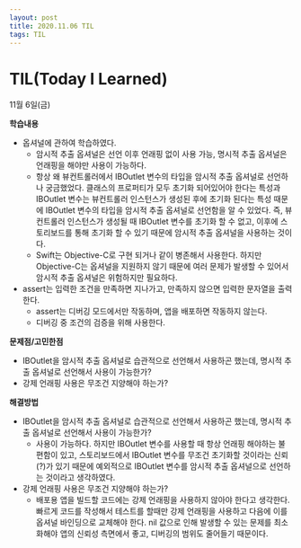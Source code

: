 ```yaml
---
layout: post
title: 2020.11.06 TIL
tags: TIL
---
```

# TIL(Today I Learned)

11월 6일(금)

**학습내용**

- 옵셔널에 관하여 학습하였다.
    - 암시적 추출 옵셔널은 선언 이후 언래핑 없이 사용 가능, 명시적 추출 옵셔널은 언래핑을 해야만 사용이 가능하다.
    - 항상 왜 뷰컨트롤러에서 IBOutlet 변수의 타입을 암시적 추출 옵셔널로 선언하나 궁금했었다. 클래스의 프로퍼티가 모두 초기화 되어있어야 한다는 특성과 IBOutlet 변수는 뷰컨트롤러 인스턴스가 생성된 후에 초기화 된다는 특성 때문에 IBOutlet 변수의 타입을 암시적 추출 옵셔널로 선언함을 알 수 있었다. 즉, 뷰컨트롤러 인스턴스가 생성될 때   IBOutlet 변수를 초기화 할 수 없고, 이후에 스토리보드를 통해 초기화 할 수 있기 때문에 암시적 추출 옵셔널을 사용하는 것이다.
    - Swift는 Objective-C로 구현 되거나 같이 병존해서 사용한다. 하지만 Objective-C는 옵셔널을 지원하지 않기 때문에 여러 문제가 발생할 수 있어서 암시적 추출 옵셔널은  위험하지만 필요하다.
- assert는 입력한 조건을 만족하면 지나가고, 만족하지 않으면 입력한 문자열을 출력한다.
    - assert는 디버깅 모드에서만 작동하며, 앱을 배포하면 작동하지 않는다.
    - 디버깅 중 조건의 검증을 위해 사용한다.

**문제점/고민한점**

- IBOutlet을 암시적 추출 옵셔널로 습관적으로 선언해서 사용하곤 했는데, 명시적 추출 옵셔널로 선언해서 사용이 가능한가?
- 강제 언래핑 사용은 무조건 지양해야 하는가?

**해결방법**

- IBOutlet을 암시적 추출 옵셔널로 습관적으로 선언해서 사용하곤 했는데, 명시적 추출 옵셔널로 선언해서 사용이 가능한가?
    - 사용이 가능하다. 하지만 IBOutlet 변수를 사용할 때 항상 언래핑 해야하는 불편함이 있고, 스토리보드에서 IBOutlet 변수를 무조건 초기화할 것이라는 신뢰(?)가 있기 때문에 예외적으로 IBOutlet 변수를 암시적 추출 옵셔널으로 선언하는 것이라고 생각하였다.
- 강제 언래핑 사용은 무조건 지양해야 하는가?
    - 배포용 앱을 빌드할 코드에는 강제 언래핑을 사용하지 않아야 한다고 생각한다. 빠르게 코드를 작성해서 테스트를 할때만 강제 언래핑을 사용하고 다음에 이를 옵셔널 바인딩으로 교체해야 한다. nil 값으로 인해 발생할 수 있는 문제를 최소화해야 앱의 신뢰성 측면에서 좋고, 디버깅의 범위도 줄어들기 때문이다.
